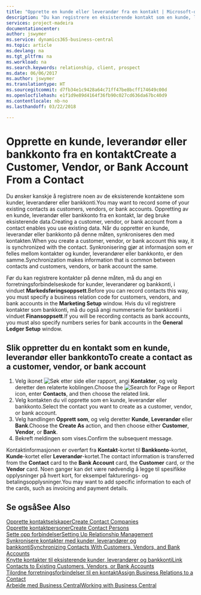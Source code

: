 ```yaml
---
title: "Opprette en kunde eller leverandør fra en kontakt | Microsoft-dokumentasjon"
description: "Du kan registrere en eksisterende kontakt som en kunde, leverandør eller bankkonto ved å bruke eksisterende data og angi en forretningsforbindelse."
services: project-madeira
documentationcenter: 
author: jswymer
ms.service: dynamics365-business-central
ms.topic: article
ms.devlang: na
ms.tgt_pltfrm: na
ms.workload: na
ms.search.keywords: relationship, client, prospect
ms.date: 06/06/2017
ms.author: jswymer
ms.translationtype: HT
ms.sourcegitcommit: d7fb34e1c9428a64c71ff47be8bcff174649c00d
ms.openlocfilehash: e1f1d9e89d4164f36fb90c027cd636da67bc40d9
ms.contentlocale: nb-no
ms.lasthandoff: 03/22/2018

---
```

# <a name="create-a-customer-vendor-or-bank-account-from-a-contact"></a><span data-ttu-id="3d9d6-103">Opprette en kunde, leverandør eller bankkonto fra en kontakt</span><span class="sxs-lookup"><span data-stu-id="3d9d6-103">Create a Customer, Vendor, or Bank Account From a Contact</span></span>
<span data-ttu-id="3d9d6-104">Du ønsker kanskje å registrere noen av de eksisterende kontaktene som kunder, leverandører eller bankkonti.</span><span class="sxs-lookup"><span data-stu-id="3d9d6-104">You may want to record some of your existing contacts as customers, vendors, or bank accounts.</span></span> <span data-ttu-id="3d9d6-105">Oppretting av en kunde, leverandør eller bankkonto fra en kontakt, lar deg bruke eksisterende data.</span><span class="sxs-lookup"><span data-stu-id="3d9d6-105">Creating a customer, vendor, or bank account from a contact enables you use existing data.</span></span> <span data-ttu-id="3d9d6-106">Når du oppretter en kunde, leverandør eller bankkonto på denne måten, synkroniseres den med kontakten.</span><span class="sxs-lookup"><span data-stu-id="3d9d6-106">When you create a customer, vendor, or bank account this way, it is synchronized with the contact.</span></span> <span data-ttu-id="3d9d6-107">Synkronisering gjør at informasjon som er felles mellom kontakter og kunder, leverandører eller bankkonto, er den samme.</span><span class="sxs-lookup"><span data-stu-id="3d9d6-107">Synchronization makes information that is common between contacts and customers, vendors, or bank account the same.</span></span>

<span data-ttu-id="3d9d6-108">Før du kan registrere kontakter på denne måten, må du angi en forretningsforbindelseskode for kunder, leverandører og bankkonti, i vinduet **Markedsføringsoppsett**.</span><span class="sxs-lookup"><span data-stu-id="3d9d6-108">Before you can record contacts this way, you must specify a business relation code for customers, vendors, and bank accounts in the **Marketing Setup** window.</span></span> <span data-ttu-id="3d9d6-109">Hvis du vil registrere kontakter som bankkonti, må du også angi nummerserie for bankkonti i vinduet **Finansoppsett**.</span><span class="sxs-lookup"><span data-stu-id="3d9d6-109">If you will be recording contacts as bank accounts, you must also specify numbers series for bank accounts in the **General Ledger Setup** window.</span></span>

## <a name="to-create-a-contact-as-a-customer-vendor-or-bank-account"></a><span data-ttu-id="3d9d6-110">Slik oppretter du en kontakt som en kunde, leverandør eller bankkonto</span><span class="sxs-lookup"><span data-stu-id="3d9d6-110">To create a contact as a customer, vendor, or bank account</span></span>
1. <span data-ttu-id="3d9d6-111">Velg ikonet ![Søk etter side eller rapport](media/ui-search/search_small.png "Søk etter side eller rapport"), angi **Kontakter**, og velg deretter den relaterte koblingen.</span><span class="sxs-lookup"><span data-stu-id="3d9d6-111">Choose the ![Search for Page or Report](media/ui-search/search_small.png "Search for Page or Report icon") icon, enter **Contacts**, and then choose the related link.</span></span>
2. <span data-ttu-id="3d9d6-112">Velg kontakten du vil opprette som en kunde, leverandør eller bankkonto.</span><span class="sxs-lookup"><span data-stu-id="3d9d6-112">Select the contact you want to create as a customer, vendor, or bank account.</span></span>
3. <span data-ttu-id="3d9d6-113">Velg handlingen **Opprett som**, og velg deretter **Kunde**, **Leverandør** eller **Bank**.</span><span class="sxs-lookup"><span data-stu-id="3d9d6-113">Choose the **Create As** action, and then choose either **Customer**, **Vendor**, or **Bank**.</span></span>
4. <span data-ttu-id="3d9d6-114">Bekreft meldingen som vises.</span><span class="sxs-lookup"><span data-stu-id="3d9d6-114">Confirm the subsequent message.</span></span>

<span data-ttu-id="3d9d6-115">Kontaktinformasjonen er overført fra **Kontakt**-kortet til **Bankkonto**-kortet, **Kunde**-kortet eller **Leverandør**-kortet.</span><span class="sxs-lookup"><span data-stu-id="3d9d6-115">The contact information is transferred from the **Contact** card to the **Bank Account** card, the **Customer** card, or the **Vendor** card.</span></span> <span data-ttu-id="3d9d6-116">Noen ganger kan det være nødvendig å legge til spesifikke opplysninger på hvert kort, for eksempel fakturerings- og betalingsopplysninger.</span><span class="sxs-lookup"><span data-stu-id="3d9d6-116">You may want to add specific information to each of the cards, such as invoicing and payment details.</span></span>

## <a name="see-also"></a><span data-ttu-id="3d9d6-117">Se også</span><span class="sxs-lookup"><span data-stu-id="3d9d6-117">See Also</span></span>
[<span data-ttu-id="3d9d6-118">Opprette kontaktselskaper</span><span class="sxs-lookup"><span data-stu-id="3d9d6-118">Create Contact Companies</span></span>](marketing-create-contact-companies.md)  
[<span data-ttu-id="3d9d6-119">Opprette kontaktpersoner</span><span class="sxs-lookup"><span data-stu-id="3d9d6-119">Create Contact Persons</span></span>](marketing-create-contact-persons.md)  
[<span data-ttu-id="3d9d6-120">Sette opp forbindelser</span><span class="sxs-lookup"><span data-stu-id="3d9d6-120">Setting Up Relationship Management</span></span>](marketing-setup-marketing.md)  
[<span data-ttu-id="3d9d6-121">Synkronisere kontakter med kunder, leverandører og bankkonti</span><span class="sxs-lookup"><span data-stu-id="3d9d6-121">Synchronizing Contacts With Customers, Vendors, and Bank Accounts</span></span>](marketing-synchronize-contacts-customers-vendors-bank-accounts.md)  
[<span data-ttu-id="3d9d6-122">Knytte kontakter til eksisterende kunder, leverandører og bankkonti</span><span class="sxs-lookup"><span data-stu-id="3d9d6-122">Link Contacts to Existing Customers, Vendors, or Bank Accounts</span></span>](marketing-how-link-contact.md)  
[<span data-ttu-id="3d9d6-123">Tilordne forretningsforbindelser til en kontakt</span><span class="sxs-lookup"><span data-stu-id="3d9d6-123">Assign Business Relations to a Contact</span></span>](marketing-business-relations.md#AssignBusRelContact)  
[<span data-ttu-id="3d9d6-124">Arbeide med Business Central</span><span class="sxs-lookup"><span data-stu-id="3d9d6-124">Working with Business Central</span></span>](ui-work-product.md)

